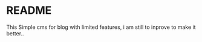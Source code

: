 # README

This Simple cms for blog with limited features, i am still to inprove to make it better..

